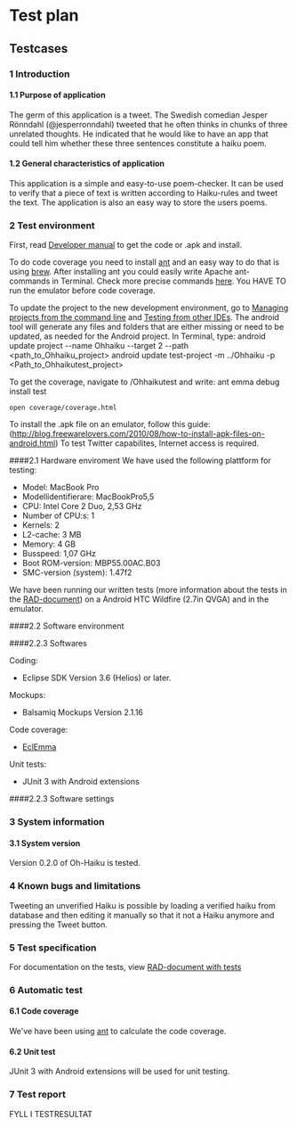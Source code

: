 # Test plan

## Testcases

### 1 Introduction

#### 1.1 Purpose of application
The germ of this application is a tweet. The Swedish comedian Jesper Rönndahl (@jesperronndahl)
tweeted that he often thinks in chunks of three unrelated thoughts. He indicated that he would 
like to have an app that could tell him whether these three sentences constitute a haiku poem.


#### 1.2 General characteristics of application

This application is a simple and easy-to-use poem-checker. It can be used to verify that a piece of text is written according to Haiku-rules and tweet the text. The application is also an easy way to store the users poems.
 
### 2 Test environment
First, read [Developer manual](https://github.com/oh-haiku/oh-haiku/blob/master/doc/developer_manual.md) to get the code or .apk and install. 

To do code coverage you need to install [ant](http://ant.apache.org/) and an easy way to do that is using [brew](http://mxcl.github.com/homebrew/). After installing ant you could easily write Apache ant-commands in Terminal. Check more precise commands [here](http://developer.android.com/guide/developing/projects/projects-cmdline.html). You HAVE TO run the emulator before code coverage. 

To update the project to the new development environment, go to [Managing projects from the command line](http://developer.android.com/guide/developing/projects/projects-cmdline.html) and [Testing from other IDEs](http://developer.android.com/guide/developing/testing/testing_otheride.html). The android tool will generate any files and folders that are either missing or need to be updated, as needed for the Android project. In Terminal, type:
 android update project --name Ohhaiku --target 2 --path <path_to_Ohhaiku_project>
	android update test-project -m ../Ohhaiku -p <Path_to_Ohhaikutest_project>



To get the coverage, navigate to /Ohhaikutest and write:
	ant emma debug install test 

	open coverage/coverage.html

To install the .apk file on an emulator, follow this guide: (http://blog.freewarelovers.com/2010/08/how-to-install-apk-files-on-android.html)
To test Twitter capabilites, Internet access is required.

####2.1 Hardware enviroment
We have used the following plattform for testing:

 - Model:	MacBook Pro
 - Modellidentifierare:	MacBookPro5,5
 - CPU:	Intel Core 2 Duo, 2,53 GHz
 - Number of CPU:s:	1
 - Kernels:	2
 - L2-cache:	3 MB
 - Memory:	4 GB
 - Busspeed:	1,07 GHz
 - Boot ROM-version:	MBP55.00AC.B03
 - SMC-version (system):	1.47f2

We have been running our written tests (more information about the tests in the  [RAD-document](https://github.com/oh-haiku/oh-haiku/blob/master/doc/RAD.md))
on a Android HTC Wildfire (2.7in QVGA) and in the emulator. 
 

####2.2 Software environment

####2.2.3 Softwares

Coding:

 - Eclipse SDK Version 3.6 (Helios) or later. 

Mockups:

 - Balsamiq Mockups Version 2.1.16

Code coverage:

 - [EclEmma](http://www.eclemma.org/)

Unit tests:

 - JUnit 3 with Android extensions

####2.2.3 Software settings

### 3 System information

#### 3.1 System version
Version 0.2.0 of Oh-Haiku is tested.

### 4 Known bugs and limitations
Tweeting an unverified Haiku is possible by loading a verified haiku from database and then editing it manually so that it not a Haiku anymore and pressing the Tweet button.

### 5 Test specification
For documentation on the tests, view [RAD-document with tests](https://github.com/oh-haiku/oh-haiku/blob/master/doc/RAD.md)



### 6 Automatic test

#### 6.1 Code coverage

We've have been using [ant](http://ant.apache.org/) to calculate the code coverage.


#### 6.2 Unit test

JUnit 3 with Android extensions will be used for unit testing.


### 7 Test report

FYLL I TESTRESULTAT

